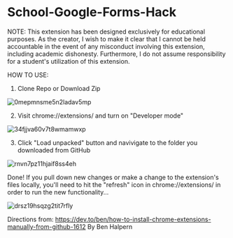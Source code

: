 # School-Google-Forms-Hack

NOTE: This extension has been designed exclusively for educational purposes. As the creator, I wish to make it clear that I cannot be held accountable in the event of any misconduct involving this extension, including academic dishonesty. Furthermore, I do not assume responsibility for a student's utilization of this extension.

HOW TO USE:
1. Clone Repo or Download Zip

![0mepmnsme5n2ladav5mp](https://github.com/My-Altt/School-Google-Forms-Hack/assets/101564533/a0e57501-2adc-44af-ba87-702c745a6e97)

2. Visit chrome://extensions/ and turn on "Developer mode"

![34fjjva60v7t8wmamwxp](https://github.com/My-Altt/School-Google-Forms-Hack/assets/101564533/eb09a83c-ccba-4ef9-bb22-c684df7ffcb0)

3. Click "Load unpacked" button and navivigate to the folder you downloaded from GitHub

![rnvn7pz11hjaif8ss4eh](https://github.com/My-Altt/School-Google-Forms-Hack/assets/101564533/1dea9b5f-dad3-4f37-b366-eedc92045369)

Done!
If you pull down new changes or make a change to the extension's files locally, you'll need to hit the "refresh" icon in chrome://extensions/ in order to run the new functionality...

![drsz19hsqzg2tit7rfly](https://github.com/My-Altt/School-Google-Forms-Hack/assets/101564533/3be0274b-f74a-4e9d-91c5-a6421bed8842)

Directions from: https://dev.to/ben/how-to-install-chrome-extensions-manually-from-github-1612 By Ben Halpern
